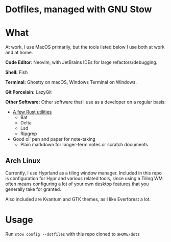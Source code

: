 # Dotfiles, managed with GNU Stow 

# What

At work, I use MacOS primarily, but the tools listed below I use both at work and at home.

**Code Editor**: Neovim, with JetBrains IDEs for large refactors/debugging.
 
**Shell:** Fish

**Terminal:** Ghostty on macOS, Windows Terminal on Windows.

**Git Porcelain:** LazyGit

**Other Software:**
Other software that I use as a developer on a regular basis:
- [A few Rust utilities](https://gist.github.com/sts10/daadbc2f403bdffad1b6d33aff016c0a)
    - Bat
    - Delta
    - Lsd
    - Ripgrep
- Good ol' pen and paper for note-taking
    - Plain markdown for longer-term notes or scratch documents

## Arch Linux
Currently, I use Hyprland as a tiling window manager. Included in this repo is configuration for Hypr and 
various related tools, since using a Tiling WM often means configuring a lot of your own desktop features
that you generally take for granted. 

Also included are Kvantum and GTK themes, as I like Everforest a lot.

# Usage
Run `stow config --dotfiles` with this repo cloned to `$HOME/dots`

